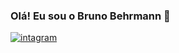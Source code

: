 ### Olá! Eu sou o Bruno Behrmann 🌌

[![intagram](https://img.shields.io/badge/LinkedIn-0077B5?style=for-the-badge&logo=linkedin&logoColor=white)](www.linkedin.com/in/bruno-behrmann)

